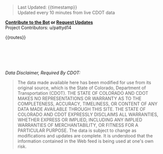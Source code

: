  > Last Updated: {{timestamp}}  
  Updated every 10 minutes from live CDOT data

 **[Contribute to the Bot](https://github.com/patrickdundas/CoSkiTripDash) or [Request Updates](https://forms.gle/etYQsWx4NZkEZctm9)**   
Project Contributors: u/pattyd14

{{routes}}

&nbsp;  
&nbsp;  
&nbsp;  
&nbsp;  


_Data Disclaimer, Required By CDOT:_


> The data made available here has been modified for use from its original source, which is the State of Colorado, Department of Transportation (CDOT).  THE STATE OF COLORADO AND CDOT MAKES NO REPRESENTATIONS OR WARRANTY AS TO THE COMPLETENESS, ACCURACY, TIMELINESS, OR CONTENT OF ANY DATA MADE AVAILABLE THROUGH THIS SITE. THE STATE OF COLORADO AND CDOT EXPRESSLY DISCLAIMS ALL WARRANTIES, WHETHER EXPRESS OR IMPLIED, INCLUDING ANY IMPLIED WARRANTIES OF MERCHANTABILITY, OR FITNESS FOR A PARTICULAR PURPOSE.  The data is subject to change as modifications and updates are complete. It is understood that the information contained in the Web feed is being used at one's own risk.